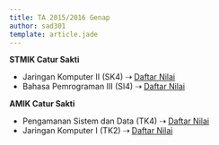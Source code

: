 ```yaml
---
title: TA 2015/2016 Genap
author: sad301
template: article.jade
---
```


**STMIK Catur Sakti**

* Jaringan Komputer II (SK4) &#8674; <a href="https://docs.google.com/spreadsheets/d/1ry745UTTZQ1r9sBCIi1Wn1zbJaXWhxA5cDPubGjuzF4/edit?usp=sharing" target="_blank">Daftar Nilai</a>
* Bahasa Pemrograman III (SI4) &#8674; <a href="https://docs.google.com/spreadsheets/d/1V19WLmY5FhIi2JishRuchc79FN1zywVhHO-9xr8pt20/edit?usp=sharing" target="_blank">Daftar Nilai</a>

**AMIK Catur Sakti**

* Pengamanan Sistem dan Data (TK4) &#8674; <a href="https://docs.google.com/spreadsheets/d/1V19WLmY5FhIi2JishRuchc79FN1zywVhHO-9xr8pt20/edit?usp=sharing" target="_blank">Daftar Nilai</a>
* Jaringan Komputer I (TK2) &#8674; <a href="https://drive.google.com/open?id=1p_pdODjf1plrirhySJIqBeomFTXjUzQuvA6OrYUAH4s" target="_blank">Daftar Nilai</a>